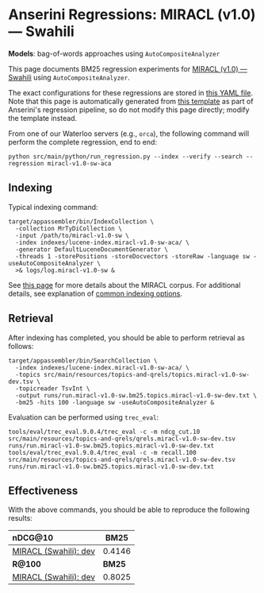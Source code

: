 # Anserini Regressions: MIRACL (v1.0) &mdash; Swahili

**Models**: bag-of-words approaches using `AutoCompositeAnalyzer`

This page documents BM25 regression experiments for [MIRACL (v1.0) &mdash; Swahili](https://github.com/project-miracl/miracl) using `AutoCompositeAnalyzer`.

The exact configurations for these regressions are stored in [this YAML file](../src/main/resources/regression/miracl-v1.0-sw-aca.yaml).
Note that this page is automatically generated from [this template](../src/main/resources/docgen/templates/miracl-v1.0-sw-aca.template) as part of Anserini's regression pipeline, so do not modify this page directly; modify the template instead.

From one of our Waterloo servers (e.g., `orca`), the following command will perform the complete regression, end to end:

```
python src/main/python/run_regression.py --index --verify --search --regression miracl-v1.0-sw-aca
```

## Indexing

Typical indexing command:

```
target/appassembler/bin/IndexCollection \
  -collection MrTyDiCollection \
  -input /path/to/miracl-v1.0-sw \
  -index indexes/lucene-index.miracl-v1.0-sw-aca/ \
  -generator DefaultLuceneDocumentGenerator \
  -threads 1 -storePositions -storeDocvectors -storeRaw -language sw -useAutoCompositeAnalyzer \
  >& logs/log.miracl-v1.0-sw &
```

See [this page](https://github.com/project-miracl/miracl) for more details about the MIRACL corpus.
For additional details, see explanation of [common indexing options](common-indexing-options.md).

## Retrieval

After indexing has completed, you should be able to perform retrieval as follows:

```
target/appassembler/bin/SearchCollection \
  -index indexes/lucene-index.miracl-v1.0-sw-aca/ \
  -topics src/main/resources/topics-and-qrels/topics.miracl-v1.0-sw-dev.tsv \
  -topicreader TsvInt \
  -output runs/run.miracl-v1.0-sw.bm25.topics.miracl-v1.0-sw-dev.txt \
  -bm25 -hits 100 -language sw -useAutoCompositeAnalyzer &
```

Evaluation can be performed using `trec_eval`:

```
tools/eval/trec_eval.9.0.4/trec_eval -c -m ndcg_cut.10 src/main/resources/topics-and-qrels/qrels.miracl-v1.0-sw-dev.tsv runs/run.miracl-v1.0-sw.bm25.topics.miracl-v1.0-sw-dev.txt
tools/eval/trec_eval.9.0.4/trec_eval -c -m recall.100 src/main/resources/topics-and-qrels/qrels.miracl-v1.0-sw-dev.tsv runs/run.miracl-v1.0-sw.bm25.topics.miracl-v1.0-sw-dev.txt
```

## Effectiveness

With the above commands, you should be able to reproduce the following results:

| **nDCG@10**                                                                                                  | **BM25**  |
|:-------------------------------------------------------------------------------------------------------------|-----------|
| [MIRACL (Swahili): dev](https://github.com/project-miracl/miracl)                                            | 0.4146    |
| **R@100**                                                                                                    | **BM25**  |
| [MIRACL (Swahili): dev](https://github.com/project-miracl/miracl)                                            | 0.8025    |
